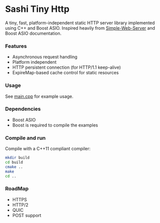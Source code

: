 Sashi Tiny Http
=================

A tiny, fast, platform-independent static HTTP server library implemented using C++ and Boost ASIO.
Inspired heavily from [Simple-Web-Server](https://gitlab.com/eidheim/Simple-Web-Server) and Boost ASIO documentation.

### Features

* Asynchronous request handling
* Platform independent
* HTTP persistent connection (for HTTP/1.1 keep-alive)
* ExpireMap-based cache control for static resources

### Usage

See [main.cpp](main.cpp) for example usage. 

### Dependencies

* Boost ASIO
* Boost is required to compile the examples

### Compile and run

Compile with a C++11 compliant compiler:
```sh
mkdir build
cd build
cmake ..
make
cd ..
```

### RoadMap

* HTTPS
* HTTP/2
* QUIC
* POST support
